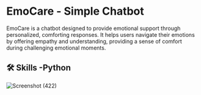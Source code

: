 # EmoCare - Simple Chatbot

EmoCare is a chatbot designed to provide emotional support through personalized, comforting responses. It helps users navigate their emotions by offering empathy and understanding, providing a sense of comfort during challenging emotional moments.


## 🛠 Skills -Python



![Screenshot (422)](https://github.com/user-attachments/assets/9690261b-837f-47cc-8cc3-59cb08ca560f)
